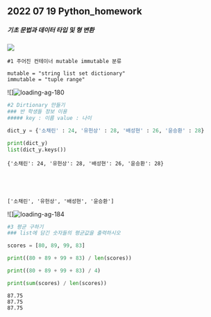 ## 2022 07 19 Python_homework

##### 기초 문법과 데이터 타입 및 형 변환



![](C:\Users\multicampus\AppData\Roaming\marktext\images\e59a113e9c2a53dff011adf8c889d38a1ed15adc.png)

```
#1 주어진 컨테이너 mutable immutable 분류 

mutable = "string list set dictionary"
immutable = "tuple range"
```

![]![loading-ag-180](C:\Users\multicampus\AppData\Roaming\marktext\images\ff845ffaaa711ef559d9257920b1a30b95367322.png)

```python
#2 Dirtionary 만들기 
### 반 학생들 정보 이용 
##### key : 이름 value : 나이

dict_y = {'소채린' : 24, '유헌상' : 28, '배성현' : 26, '윤승환' : 28}

print(dict_y)
list(dict_y.keys())
```

    {'소채린': 24, '유헌상': 28, '배성현': 26, '윤승환': 28}
    
    
    
    
    
    ['소채린', '유헌상', '배성현', '윤승환']

![]![loading-ag-184](C:\Users\multicampus\AppData\Roaming\marktext\images\74516746002f5ddd2c90b76d9610bce6a644eaad.png)

```python
#3 평균 구하기 
### list에 담긴 숫자들의 평균값을 출력하시오 

scores = [80, 89, 99, 83]

print((80 + 89 + 99 + 83) / len(scores))

print((80 + 89 + 99 + 83) / 4)

print(sum(scores) / len(scores))
```

    87.75
    87.75
    87.75

```python

```

```python

```
